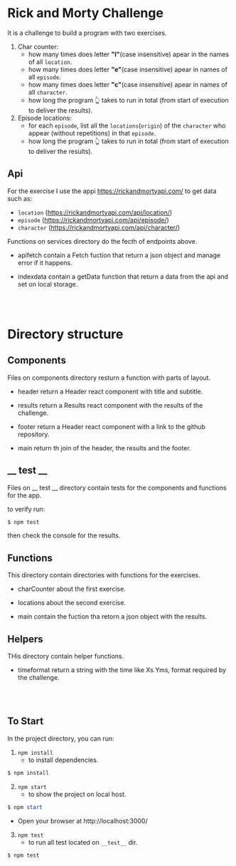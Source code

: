 # Rick and Morty Challenge

It is a challenge to build a program with two exercises.

1. Char counter:
    - how many times does letter **"l"**(case insensitive) apear in the names of all `location`.
    - how many times does letter **"e"**(case insensitive) apear in names of all `episode`.
    - how many times does letter **"c"**(case insensitive) apear in names of all `character`.
    - how long the program 👆 takes to run in total (from start of execution to deliver the results).
2. Episode locations:
    - for each `episode`, list all the `locations`(`origin`) of the `character` who appear (without repetitions) in that `episode`.
    - how long the program 👆 takes to run in total (from start of execution to deliver the results).

## Api

For the exercise I use the appi https://rickandmortyapi.com/ to get data such as:

  + `location` (https://rickandmortyapi.com/api/location/)
  + `episode` (https://rickandmortyapi.com/api/episode/)
  + `character` (https://rickandmortyapi.com/api/character/)

Functions on services directory do the fecth of endpoints above.

  + apifetch contain a Fetch fuction that return a json object and manage error if it happens.

  + indexdata contain a getData function that return a data from the api and set on local storage.

<br/>
<br/>

# Directory structure

## Components

Files on components directory resturn a function with parts of layout.

  + header return a Header react component with title and subtitle.
  + results return a Results react component with the results of the challenge.
  + footer return a Header react component with a link to the github repository.
  
  + main return th join of the header, the results and the footer.

## __ test __

Files on __ test __ directory contain tests for the components and functions for the app.

to verify run:
```powershell
$ npm test
```

then check the console for the results.

## Functions

This directory contain directories with functions for the exercises.

  + charCounter about the first exercise.
  + locations about the second exercise.

  + main contain the fuction tha retorn a json object with the results.

## Helpers

THis directory contain helper functions.

  + timeformat return a string with the time like Xs Yms, format required by the challenge.

<br/>
<br/>

## To Start

In the project directory, you can run:

1. `npm install`
    + to install dependencies.

```powershell
$ npm install
```

2. `npm start`
    + to show the project on local host.

```powershell
$ npm start
```  
  + Open your browser at http://localhost:3000/

3. `npm test`
    + to run all test located on `__test__` dir.

```powershell
$ npm test
```
